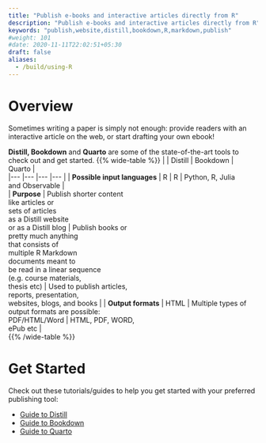 ```yaml
---
title: "Publish e-books and interactive articles directly from R"
description: "Publish e-books and interactive articles directly from R"
keywords: "publish,website,distill,bookdown,R,markdown,publish"
#weight: 101
#date: 2020-11-11T22:02:51+05:30
draft: false
aliases:
  - /build/using-R
---
```

# Overview

Sometimes writing a paper is simply not enough: provide readers with an interactive article on the web, or start drafting your own ebook!

**Distill, Bookdown** and **Quarto** are some of the state-of-the-art tools to check out and get started.
{{% wide-table %}}
| 	| Distill 	| Bookdown 	| Quarto 	|  	
|---	|---	|---	|---	|
| **Possible input languages** 	| R 	| R 	| Python, R, Julia <br>  and Observable 	|  	
| **Purpose** 	| Publish shorter content<br> like articles or <br> sets of articles <br> as a Distill website <br> or as a Distill blog 	| Publish books or <br> pretty much anything <br> that consists of <br> multiple R Markdown <br> documents meant to <br> be read in a linear sequence <br> (e.g. course materials,<br> thesis etc) 	| Used to publish articles,<br> reports, presentation, <br> websites,  blogs, and books 	|
| **Output formats** 	| HTML 	| Multiple types of <br> output formats are possible:<br> PDF/HTML/Word 	| HTML, PDF, WORD, <br> ePub etc 	|  	
{{% /wide-table %}}



# Get Started

Check out these tutorials/guides to help you get started with your preferred publishing tool:

- [Guide to Distill](https://rstudio.github.io/distill/)
- [Guide to Bookdown](https://bookdown.org/yihui/bookdown/)
- [Guide to Quarto](https://quarto.org/docs/guide/)
